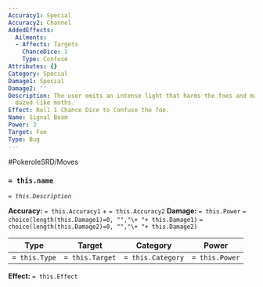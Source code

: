 ```yaml
---
Accuracy1: Special
Accuracy2: Channel
AddedEffects:
  Ailments:
  - Affects: Targets
    ChanceDice: 1
    Type: Confuse
Attributes: {}
Category: Special
Damage1: Special
Damage2: ''
Description: The user emits an intense light that harms the foes and may leave them
  dazed like moths.
Effect: Roll 1 Chance Dice to Confuse the foe.
Name: Signal Beam
Power: 3
Target: Foe
Type: Bug
---
```


#PokeroleSRD/Moves

### `= this.name` 
*`= this.Description`*

**Accuracy:** `= this.Accuracy1` + `= this.Accuracy2`
**Damage:** `= this.Power` `= choice(length(this.Damage1)=0, "","\+ "+ this.Damage1)` `= choice(length(this.Damage2)=0, "","\+ "+ this.Damage2)`

| Type          | Target          | Category          | Power          |
| ------------- | --------------- | ----------------  | -------------- |
| `= this.Type` | `= this.Target` | `= this.Category` | `= this.Power` | 

**Effect:** `= this.Effect`